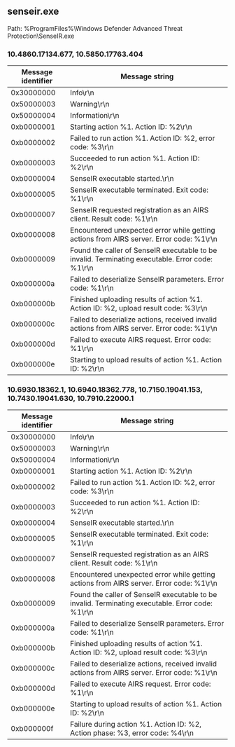 ## senseir.exe

Path: %ProgramFiles%\Windows Defender Advanced Threat Protection\SenseIR.exe

### 10.4860.17134.677, 10.5850.17763.404

Message identifier | Message string
--- | ---
0x30000000 | Info\r\n
0x50000003 | Warning\r\n
0x50000004 | Information\r\n
0xb0000001 | Starting action %1. Action ID: %2\r\n
0xb0000002 | Failed to run action %1. Action ID: %2, error code: %3\r\n
0xb0000003 | Succeeded to run action %1. Action ID: %2\r\n
0xb0000004 | SenseIR executable started.\r\n
0xb0000005 | SenseIR executable terminated. Exit code: %1\r\n
0xb0000007 | SenseIR requested registration as an AIRS client. Result code: %1\r\n
0xb0000008 | Encountered unexpected error while getting actions from AIRS server. Error code: %1\r\n
0xb0000009 | Found the caller of SenseIR executable to be invalid. Terminating executable. Error code: %1\r\n
0xb000000a | Failed to deserialize SenseIR parameters. Error code: %1\r\n
0xb000000b | Finished uploading results of action %1. Action ID: %2, upload result code: %3\r\n
0xb000000c | Failed to deserialize actions, received invalid actions from AIRS server. Error code: %1\r\n
0xb000000d | Failed to execute AIRS request. Error code: %1\r\n
0xb000000e | Starting to upload results of action %1. Action ID: %2\r\n

### 10.6930.18362.1, 10.6940.18362.778, 10.7150.19041.153, 10.7430.19041.630, 10.7910.22000.1

Message identifier | Message string
--- | ---
0x30000000 | Info\r\n
0x50000003 | Warning\r\n
0x50000004 | Information\r\n
0xb0000001 | Starting action %1. Action ID: %2\r\n
0xb0000002 | Failed to run action %1. Action ID: %2, error code: %3\r\n
0xb0000003 | Succeeded to run action %1. Action ID: %2\r\n
0xb0000004 | SenseIR executable started.\r\n
0xb0000005 | SenseIR executable terminated. Exit code: %1\r\n
0xb0000007 | SenseIR requested registration as an AIRS client. Result code: %1\r\n
0xb0000008 | Encountered unexpected error while getting actions from AIRS server. Error code: %1\r\n
0xb0000009 | Found the caller of SenseIR executable to be invalid. Terminating executable. Error code: %1\r\n
0xb000000a | Failed to deserialize SenseIR parameters. Error code: %1\r\n
0xb000000b | Finished uploading results of action %1. Action ID: %2, upload result code: %3\r\n
0xb000000c | Failed to deserialize actions, received invalid actions from AIRS server. Error code: %1\r\n
0xb000000d | Failed to execute AIRS request. Error code: %1\r\n
0xb000000e | Starting to upload results of action %1. Action ID: %2\r\n
0xb000000f | Failure during action %1. Action ID: %2, Action phase: %3, error code: %4\r\n
